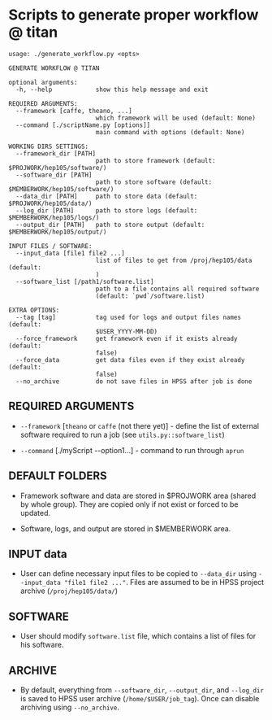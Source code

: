 # Scripts to generate proper workflow @ titan

```
usage: ./generate_workflow.py <opts>

GENERATE WORKFLOW @ TITAN

optional arguments:
  -h, --help            show this help message and exit

REQUIRED ARGUMENTS:
  --framework [caffe, theano, ...]
                        which framework will be used (default: None)
  --command [./scriptName.py [options]]
                        main command with options (default: None)

WORKING DIRS SETTINGS:
  --framework_dir [PATH]
                        path to store framework (default: $PROJWORK/hep105/software/)
  --software_dir [PATH]
                        path to store software (default: $MEMBERWORK/hep105/software/)
  --data_dir [PATH]     path to store data (default: $PROJWORK/hep105/data/)
  --log_dir [PATH]      path to store logs (default: $MEMBERWORK/hep105/logs/)
  --output_dir [PATH]   path to store output (default: $MEMBERWORK/hep105/output/)

INPUT FILES / SOFTWARE:
  --input_data [file1 file2 ...]
                        list of files to get from /proj/hep105/data (default:
                        )
  --software_list [/path1/software.list]
                        path to a file contains all required software
                        (default: `pwd`/software.list)

EXTRA OPTIONS:
  --tag [tag]           tag used for logs and output files names (default:
                        $USER_YYYY-MM-DD)
  --force_framework     get framework even if it exists already (default:
                        false)
  --force_data          get data files even if they exist already (default:
                        false)
  --no_archive          do not save files in HPSS after job is done
```

## REQUIRED ARGUMENTS

* `--framework` [`theano` or `caffe` (not there yet)] - define the list of external software required to run a job (see `utils.py::software_list`)

* `--command` [./myScript --option1...] - command to run through `aprun`

## DEFAULT FOLDERS

* Framework software and data are stored in $PROJWORK area (shared by whole group). They are copied only if not exist or forced to be updated.

* Software, logs, and output are stored in $MEMBERWORK area.

## INPUT data

* User can define necessary input files to be copied to `--data_dir` using `--input_data "file1 file2 ..."`. Files are assumed to be in HPSS project archive (`/proj/hep105/data/`)

## SOFTWARE

* User should modify `software.list` file, which contains a list of files for his software.

## ARCHIVE

* By default, everything from `--software_dir`, `--output_dir`, and `--log_dir` is saved to HPSS user archive (`/home/$USER/job_tag`). Once can disable archiving using `--no_archive`.
